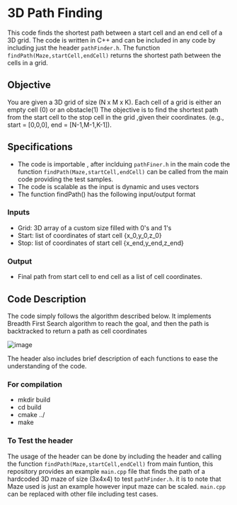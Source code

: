 # 3D Path Finding
This code finds the shortest path between a start cell and an end cell of a 3D grid.
The code is written in C++ and can be included in any code by including just the header `pathFinder.h`. The function `findPath(Maze,startCell,endCell)` returns the shortest path between the cells in a grid.
## Objective
You are given a 3D grid of size (N x M x K). Each cell of a grid is either an empty cell (0) or an obstacle(1)
The objective is to find the shortest path from the start cell to the stop cell in the grid ,given their coordinates.
(e.g., start = [0,0,0], end = [N-1,M-1,K-1]).
## Specifications
* The code is importable , after inclduing `pathFiner.h` in the main code the function `findPath(Maze,startCell,endCell)` can be called from the main code providing the test samples.
* The code is scalable as the input is dynamic and uses vectors
* The function findPath() has the following input/output format
### Inputs
* Grid: 3D array of a custom size filled with 0's and 1's
* Start: list of coordinates of start cell {x_0,y_0,z_0}
* Stop: list of coordinates of start cell {x_end,y_end,z_end}
### Output
* Final path from start cell to end cell as a list of cell coordinates.

## Code Description
The code simply follows the algorithm described below. It implements Breadth First Search algorithm to reach the goal,
and then the path is backtracked to return a path as cell coordinates

![image](https://user-images.githubusercontent.com/55944277/130051301-a626c8ff-69a0-4a3c-9a1d-ca419eeb6181.png)

The header also includes brief description of each functions to ease the understanding of the code.

### For compilation
* mkdir build
* cd build
* cmake ../
* make

### To Test the header
The usage of the header can be done by including the header and calling the function `findPath(Maze,startCell,endCell)` from main funtion,
this repository provides an example `main.cpp` file that finds the path of a hardcoded 3D maze of size (3x4x4) to test `pathFinder.h`.
it is to note that Maze used is just an example however input maze can be scaled. `main.cpp` can be replaced with other file including test cases.


